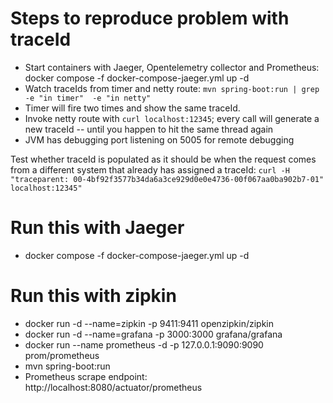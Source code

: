 # Steps to reproduce problem with traceId
* Start containers with Jaeger, Opentelemetry collector and Prometheus: docker compose -f docker-compose-jaeger.yml up -d
* Watch traceIds from timer and netty route: `mvn spring-boot:run | grep -e "in timer"  -e "in netty"`
* Timer will fire two times and show the same traceId.
* Invoke netty route with `curl localhost:12345`; every call will generate a new traceId -- until you happen to hit
  the same thread again
* JVM has debugging port listening on 5005 for remote debugging

Test whether traceId is populated as it should be when the request comes from a different system that already
has assigned a traceId: `curl -H "traceparent: 00-4bf92f3577b34da6a3ce929d0e0e4736-00f067aa0ba902b7-01" localhost:12345"`


# Run this with Jaeger
* docker compose -f docker-compose-jaeger.yml up -d

# Run this with zipkin
* docker run -d --name=zipkin -p 9411:9411 openzipkin/zipkin
* docker run -d --name=grafana -p 3000:3000 grafana/grafana
* docker run --name prometheus -d -p 127.0.0.1:9090:9090 prom/prometheus
* mvn spring-boot:run
* Prometheus scrape endpoint: http://localhost:8080/actuator/prometheus

